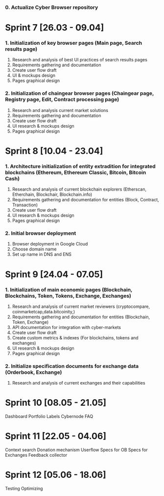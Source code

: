 ### 0. Actualize Cyber Browser repository

# Sprint 7  [26.03 - 09.04]

### 1. Initialization of key browser pages (Main page, Search results page)

1. Research and analysis of best UI practices of search results pages
2. Requirements gathering and documentation
3. Create user flow draft
4. UI & mockups design
5. Pages graphical design 


### 2. Initialization of chaingear browser pages (Chaingear page, Registry page, Edit, Contract processing page)

1. Research and analysis current market solutions
2. Requirements gathering and documentation
3. Create user flow draft
4. UI research & mockups design
5. Pages graphical design 
 
# Sprint 8  [10.04 - 23.04]

### 1. Architecture initialization of entity extradition for integrated blockchains (Ethereum, Ethereum Classic, Bitcoin, Bitcoin Cash)

1. Research and analysis of current blockchain explorers (Etherscan, Etherchain, Blockchair, Blockchain.info)
2. Requirements gathering and documentation for entities (Block, Contract, Transaction)
3. Create user flow draft
4. UI research & mockups design
5. Pages graphical design 

### 2. Initial browser deployment 

1. Browser deployment in Google Cloud
2. Choose domain name
3. Set up name in DNS and ENS

 
# Sprint 9  [24.04 - 07.05]

### 1. Initialization of main economic pages (Blockchain, Blockchains, Token, Tokens, Exchange, Exchanges)

1. Research and analysis of current market reviewers (cryptocompare, coinmarketcap,data.bitcoinity,)
2. Requirements gathering and documentation for entities (Blockchain, Token, Exchange)
3. API documentation for integration with cyber-markets
4. Create user flow draft
5. Create custom metrics & indexes (For blockchains, tokens and exchanges)
6. UI research & mockups design
7. Pages graphical design 

### 2. Initialize specification documents for exchange data (Orderbook, Exchange)

1. Research and analysis of current exchanges and their capabilities

# Sprint 10  [08.05 - 21.05]

Dashboard
Portfolio
Labels
Cybernode
FAQ

# Sprint 11  [22.05 - 04.06]

Context search
Donation mechanism
Userflow
Specs for OB
Specs for Exchanges
Feedback collector

# Sprint 12  [05.06 - 18.06]

Testing 
Optimizing
